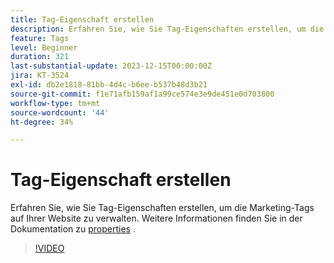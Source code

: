```yaml
---
title: Tag-Eigenschaft erstellen
description: Erfahren Sie, wie Sie Tag-Eigenschaften erstellen, um die Marketing-Tags auf Ihrer Website zu verwalten.
feature: Tags
level: Beginner
duration: 321
last-substantial-update: 2023-12-15T00:00:00Z
jira: KT-3524
exl-id: db2e1818-81bb-4d4c-b6ee-b537b48d3b21
source-git-commit: f1e71afb159af1a99ce574e3e9de451e0d703800
workflow-type: tm+mt
source-wordcount: '44'
ht-degree: 34%

---
```


# Tag-Eigenschaft erstellen

Erfahren Sie, wie Sie Tag-Eigenschaften erstellen, um die Marketing-Tags auf Ihrer Website zu verwalten. Weitere Informationen finden Sie in der Dokumentation zu [properties](https://experienceleague.adobe.com/docs/experience-platform/tags/admin/companies-and-properties.html?lang=de) .

>[!VIDEO](https://video.tv.adobe.com/v/28727/?learn=on)
